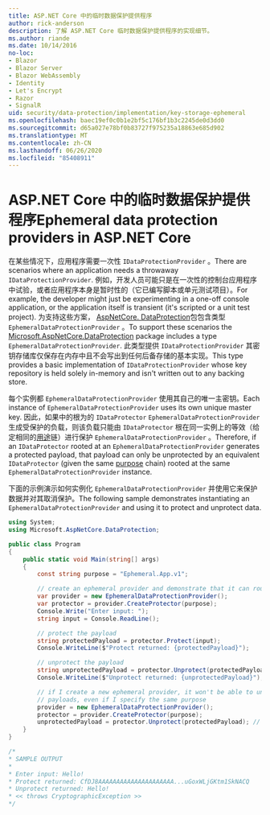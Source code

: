 ```yaml
---
title: ASP.NET Core 中的临时数据保护提供程序
author: rick-anderson
description: 了解 ASP.NET Core 临时数据保护提供程序的实现细节。
ms.author: riande
ms.date: 10/14/2016
no-loc:
- Blazor
- Blazor Server
- Blazor WebAssembly
- Identity
- Let's Encrypt
- Razor
- SignalR
uid: security/data-protection/implementation/key-storage-ephemeral
ms.openlocfilehash: baec19ef0c0b1e2bf5c176bf1b3c2245de0d3dd0
ms.sourcegitcommit: d65a027e78bf0b83727f975235a18863e685d902
ms.translationtype: MT
ms.contentlocale: zh-CN
ms.lasthandoff: 06/26/2020
ms.locfileid: "85408911"
---
```

# <a name="ephemeral-data-protection-providers-in-aspnet-core"></a><span data-ttu-id="bdfe3-103">ASP.NET Core 中的临时数据保护提供程序</span><span class="sxs-lookup"><span data-stu-id="bdfe3-103">Ephemeral data protection providers in ASP.NET Core</span></span>

<a name="data-protection-implementation-key-storage-ephemeral"></a>

<span data-ttu-id="bdfe3-104">在某些情况下，应用程序需要一次性 `IDataProtectionProvider` 。</span><span class="sxs-lookup"><span data-stu-id="bdfe3-104">There are scenarios where an application needs a throwaway `IDataProtectionProvider`.</span></span> <span data-ttu-id="bdfe3-105">例如，开发人员可能只是在一次性的控制台应用程序中试验，或者应用程序本身是暂时性的（它已编写脚本或单元测试项目）。</span><span class="sxs-lookup"><span data-stu-id="bdfe3-105">For example, the developer might just be experimenting in a one-off console application, or the application itself is transient (it's scripted or a unit test project).</span></span> <span data-ttu-id="bdfe3-106">为支持这些方案， [AspNetCore. DataProtection](https://www.nuget.org/packages/Microsoft.AspNetCore.DataProtection/)包包含类型 `EphemeralDataProtectionProvider` 。</span><span class="sxs-lookup"><span data-stu-id="bdfe3-106">To support these scenarios the [Microsoft.AspNetCore.DataProtection](https://www.nuget.org/packages/Microsoft.AspNetCore.DataProtection/) package includes a type `EphemeralDataProtectionProvider`.</span></span> <span data-ttu-id="bdfe3-107">此类型提供 `IDataProtectionProvider` 其密钥存储库仅保存在内存中且不会写出到任何后备存储的基本实现。</span><span class="sxs-lookup"><span data-stu-id="bdfe3-107">This type provides a basic implementation of `IDataProtectionProvider` whose key repository is held solely in-memory and isn't written out to any backing store.</span></span>

<span data-ttu-id="bdfe3-108">每个实例都 `EphemeralDataProtectionProvider` 使用其自己的唯一主密钥。</span><span class="sxs-lookup"><span data-stu-id="bdfe3-108">Each instance of `EphemeralDataProtectionProvider` uses its own unique master key.</span></span> <span data-ttu-id="bdfe3-109">因此，如果中的根为的 `IDataProtector` `EphemeralDataProtectionProvider` 生成受保护的负载，则该负载只能由 `IDataProtector` 根在同一实例上的等效（给定相同的[用途](xref:security/data-protection/consumer-apis/purpose-strings#data-protection-consumer-apis-purposes)链）进行保护 `EphemeralDataProtectionProvider` 。</span><span class="sxs-lookup"><span data-stu-id="bdfe3-109">Therefore, if an `IDataProtector` rooted at an `EphemeralDataProtectionProvider` generates a protected payload, that payload can only be unprotected by an equivalent `IDataProtector` (given the same [purpose](xref:security/data-protection/consumer-apis/purpose-strings#data-protection-consumer-apis-purposes) chain) rooted at the same `EphemeralDataProtectionProvider` instance.</span></span>

<span data-ttu-id="bdfe3-110">下面的示例演示如何实例化 `EphemeralDataProtectionProvider` 并使用它来保护数据并对其取消保护。</span><span class="sxs-lookup"><span data-stu-id="bdfe3-110">The following sample demonstrates instantiating an `EphemeralDataProtectionProvider` and using it to protect and unprotect data.</span></span>

```csharp
using System;
using Microsoft.AspNetCore.DataProtection;

public class Program
{
    public static void Main(string[] args)
    {
        const string purpose = "Ephemeral.App.v1";

        // create an ephemeral provider and demonstrate that it can round-trip a payload
        var provider = new EphemeralDataProtectionProvider();
        var protector = provider.CreateProtector(purpose);
        Console.Write("Enter input: ");
        string input = Console.ReadLine();

        // protect the payload
        string protectedPayload = protector.Protect(input);
        Console.WriteLine($"Protect returned: {protectedPayload}");

        // unprotect the payload
        string unprotectedPayload = protector.Unprotect(protectedPayload);
        Console.WriteLine($"Unprotect returned: {unprotectedPayload}");

        // if I create a new ephemeral provider, it won't be able to unprotect existing
        // payloads, even if I specify the same purpose
        provider = new EphemeralDataProtectionProvider();
        protector = provider.CreateProtector(purpose);
        unprotectedPayload = protector.Unprotect(protectedPayload); // THROWS
    }
}

/*
* SAMPLE OUTPUT
*
* Enter input: Hello!
* Protect returned: CfDJ8AAAAAAAAAAAAAAAAAAAAA...uGoxWLjGKtm1SkNACQ
* Unprotect returned: Hello!
* << throws CryptographicException >>
*/
```
